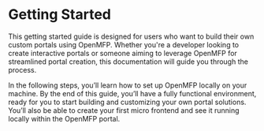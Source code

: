 # Getting Started

This getting started guide is designed for users who want to build their own custom portals using OpenMFP. Whether you're a developer looking to create interactive portals or someone aiming to leverage OpenMFP for streamlined portal creation, this documentation will guide you through the process.

In the following steps, you’ll learn how to set up OpenMFP locally on your machine. By the end of this guide, you’ll have a fully functional environment, ready for you to start building and customizing your own portal solutions. You’ll also be able to create your first micro frontend and see it running locally within the OpenMFP portal.